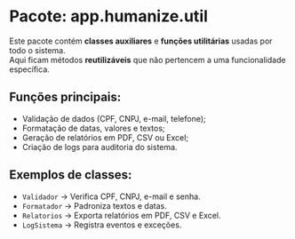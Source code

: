 # Pacote: app.humanize.util

Este pacote contém **classes auxiliares** e **funções utilitárias** usadas por todo o sistema.  
Aqui ficam métodos **reutilizáveis** que não pertencem a uma funcionalidade específica.

## Funções principais:
- Validação de dados (CPF, CNPJ, e-mail, telefone);
- Formatação de datas, valores e textos;
- Geração de relatórios em PDF, CSV ou Excel;
- Criação de logs para auditoria do sistema.

## Exemplos de classes:
- `Validador` → Verifica CPF, CNPJ, e-mail e senha.
- `Formatador` → Padroniza textos e datas.
- `Relatorios` → Exporta relatórios em PDF, CSV e Excel.
- `LogSistema` → Registra eventos e exceções.
